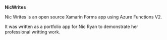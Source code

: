**NicWrites**

Nic Writes is an open source Xamarin Forms app using Azure Functions V2.

It was written as a portfolio app for Nic Ryan to demonstrate her professional writting work.
